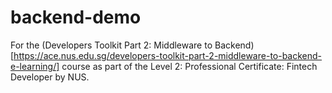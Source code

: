 # backend-demo

For the (Developers Toolkit Part 2: Middleware to Backend)[https://ace.nus.edu.sg/developers-toolkit-part-2-middleware-to-backend-e-learning/] course as part of the Level 2: Professional Certificate: Fintech Developer by NUS.
